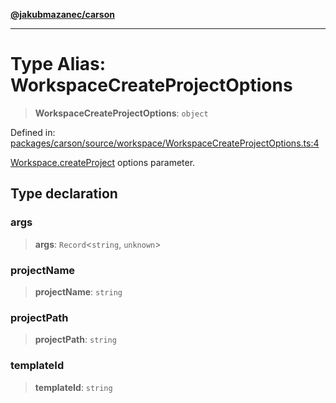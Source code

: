 [**@jakubmazanec/carson**](../README.md)

---

# Type Alias: WorkspaceCreateProjectOptions

> **WorkspaceCreateProjectOptions**: `object`

Defined in:
[packages/carson/source/workspace/WorkspaceCreateProjectOptions.ts:4](https://github.com/jakubmazanec/tools/blob/7c5f40d811171692b72a47160bc33d644201b16a/packages/carson/source/workspace/WorkspaceCreateProjectOptions.ts#L4)

[Workspace.createProject](../classes/Workspace.md#createproject) options parameter.

## Type declaration

### args

> **args**: `Record`\<`string`, `unknown`\>

### projectName

> **projectName**: `string`

### projectPath

> **projectPath**: `string`

### templateId

> **templateId**: `string`
